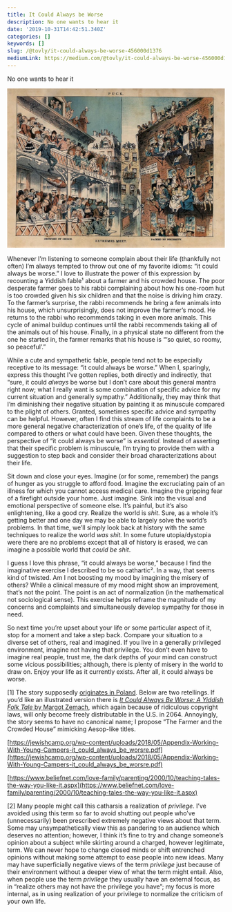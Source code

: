 ```yaml
---
title: It Could Always be Worse
description: No one wants to hear it
date: '2019-10-31T14:42:51.340Z'
categories: []
keywords: []
slug: /@tovly/it-could-always-be-worse-456000d1376
mediumLink: https://medium.com/@tovly/it-could-always-be-worse-456000d1376?source=friends_link&sk=9bdc486431a6a68be53605ef0dc603c9
---
```


No one wants to hear it

![This doesn’t exactly match the fable but, thanks to the ridiculous length of copyright laws, illustrations from 1881 will have to do.](crowd.jpg)

Whenever I’m listening to someone complain about their life (thankfully not often) I’m always tempted to throw out one of my favorite idioms: “it could always be worse.” I love to illustrate the power of this expression by recounting a Yiddish fable¹ about a farmer and his crowded house. The poor desperate farmer goes to his rabbi complaining about how his one-room hut is too crowded given his six children and that the noise is driving him crazy. To the farmer’s surprise, the rabbi recommends he bring a few animals into his house, which unsurprisingly, does not improve the farmer’s mood. He returns to the rabbi who recommends taking in even more animals. This cycle of animal buildup continues until the rabbi recommends taking all of the animals out of his house. Finally, in a physical state no different from the one he started in, the farmer remarks that his house is “‘so quiet, so roomy, so peaceful’.”

While a cute and sympathetic fable, people tend not to be especially receptive to its message: “it could always be worse.” When I, sparingly, express this thought I’ve gotten replies, both directly and indirectly, that “sure, it could _always_ be worse but I don’t care about this general mantra right now; what I really want is some combination of specific advice for my current situation and generally sympathy.” Additionally, they may think that I’m diminishing their negative situation by painting it as minuscule compared to the plight of others. Granted, sometimes specific advice and sympathy can be helpful. However, often I find this stream of life complaints to be a more general negative characterization of one’s life, of the quality of life compared to others or what could have been. Given these thoughts, the perspective of “it could always be worse” is _essential._ Instead of asserting that their specific problem is minuscule, I’m trying to provide them with a suggestion to step back and consider their broad characterizations about their life.

Sit down and close your eyes. Imagine (or for some, remember) the pangs of hunger as you struggle to afford food. Imagine the excruciating pain of an illness for which you cannot access medical care. Imagine the gripping fear of a firefight outside your home. Just imagine. Sink into the visual and emotional perspective of someone else. It’s painful, but it’s also enlightening, like a good cry. Realize the world is _shit_. Sure, as a whole it’s getting better and one day we may be able to largely solve the world’s problems. In that time, we’ll simply look back at history with the same techniques to realize the world _was shit._ In some future utopia/dystopia were there are no problems except that all of history is erased, we can imagine a possible world that _could be shit_.

I guess I love this phrase, “it could always be worse,” because I find the imaginative exercise I described to be so cathartic². In a way, that seems kind of twisted. Am I not boosting my mood by imagining the misery of others? While a clinical measure of my mood might show an improvement, that’s not the point. The point is an act of normalization (in the mathematical not sociological sense). This exercise helps reframe the magnitude of my concerns and complaints and simultaneously develop sympathy for those in need.

So next time you’re upset about your life or some particular aspect of it, stop for a moment and take a step back. Compare your situation to a diverse set of others, real and imagined. If you live in a generally privileged environment, imagine not having that privilege. You don’t even have to imagine real people, trust me, the dark depths of your mind can construct some vicious possibilities; although, there is plenty of misery in the world to draw on. Enjoy your life as it currently exists. After all, it could always be worse.

\[1\] The story supposedly [originates in Poland](https://www.uua.org/re/tapestry/children/home/session4/60031.shtml). Below are two retellings. If you’d like an illustrated version there is [_It Could Always Be Worse: A Yiddish Folk Tale_ by Margot Zemach](https://www.goodreads.com/book/show/669386.It_Could_Always_Be_Worse), which again because of ridiculous copyright laws, will only become freely distributable in the U.S. in 2064. Annoyingly, the story seems to have no canonical name; I propose “The Farmer and the Crowded House” mimicking Aesop-like titles.

[https://jewishcamp.org/wp-content/uploads/2018/05/Appendix-Working-With-Young-Campers-it_could_always_be_worsre.pdf](https://jewishcamp.org/wp-content/uploads/2018/05/Appendix-Working-With-Young-Campers-it_could_always_be_worsre.pdf)

[https://www.beliefnet.com/love-family/parenting/2000/10/teaching-tales-the-way-you-like-it.aspx](https://www.beliefnet.com/love-family/parenting/2000/10/teaching-tales-the-way-you-like-it.aspx)

\[2\] Many people might call this catharsis a realization of _privilege._ I’ve avoided using this term so far to avoid shutting out people who’ve (unnecessarily) been prescribed extremely negative views about that term. Some may unsympathetically view this as pandering to an audience which deserves no attention; however, I think it’s fine to try and change someone’s opinion about a subject while skirting around a charged, however legitimate, term. We can never hope to change closed minds or shift entrenched opinions without making some attempt to ease people into new ideas. Many may have superficially negative views of the term _privilege_ just because of their environment without a deeper view of what the term might entail. Also, when people use the term _privilege_ they usually have an external focus, as in “realize others may not have the privilege you have”; my focus is more internal, as in using realization of your privilege to normalize the criticism of your own life.

